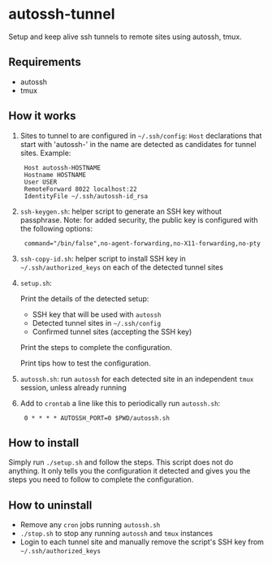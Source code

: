 autossh-tunnel
==============
Setup and keep alive ssh tunnels to remote sites using autossh, tmux.


Requirements
------------
- autossh
- tmux


How it works
------------
1. Sites to tunnel to are configured in `~/.ssh/config`:
   `Host` declarations that start with 'autossh-' in the name are 
   detected as candidates for tunnel sites. Example:

        Host autossh-HOSTNAME
        Hostname HOSTNAME
        User USER
        RemoteForward 8022 localhost:22
        IdentityFile ~/.ssh/autossh-id_rsa

2. `ssh-keygen.sh`: helper script to generate an SSH key without passphrase.
   Note: for added security, the public key is configured with the
   following options:

        command="/bin/false",no-agent-forwarding,no-X11-forwarding,no-pty

3. `ssh-copy-id.sh`: helper script to install SSH key in
   `~/.ssh/authorized_keys` on each of the detected tunnel sites

4. `setup.sh`:

   Print the details of the detected setup:
   - SSH key that will be used with `autossh`
   - Detected tunnel sites in `~/.ssh/config`
   - Confirmed tunnel sites (accepting the SSH key)

   Print the steps to complete the configuration.

   Print tips how to test the configuration.

5. `autossh.sh`: run `autossh` for each detected site in an independent
   `tmux` session, unless already running

6. Add to `crontab` a line like this to periodically run `autossh.sh`:

        0 * * * * AUTOSSH_PORT=0 $PWD/autossh.sh


How to install
--------------
Simply run `./setup.sh` and follow the steps. This script does not
do anything. It only tells you the configuration it detected and
gives you the steps you need to follow to complete the configuration.


How to uninstall
----------------
- Remove any `cron` jobs running `autossh.sh`
- `./stop.sh` to stop any running `autossh` and `tmux` instances
- Login to each tunnel site and manually remove the script's SSH key
  from `~/.ssh/authorized_keys`


